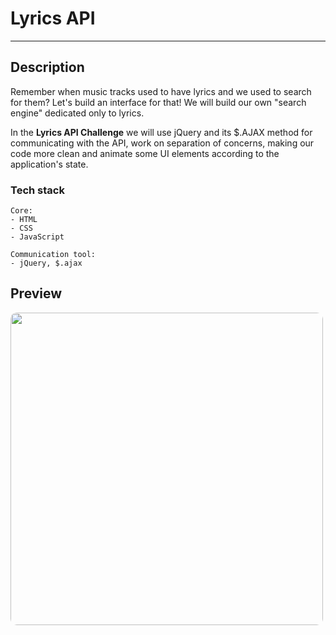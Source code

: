 # Lyrics API

---


## Description

<p>Remember when music tracks used to have lyrics and we used to search for them? Let's build an interface for that! We will build our own "search engine" dedicated only to lyrics.</p>

<p>In the <b>Lyrics API Challenge</b> we will use jQuery and its $.AJAX method for communicating with the API, work on separation of concerns, making our code more clean and animate some UI elements according to the application's state.</p>


### Tech stack

```
Core:
- HTML
- CSS
- JavaScript

Communication tool:
- jQuery, $.ajax
```


## Preview

<img src="/preview.gif" height="500" style="border-radius:10px;margin-bottom:1rem;" />
